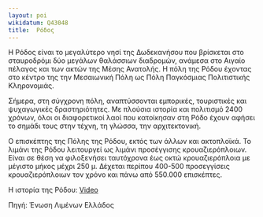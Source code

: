 ```yaml
---
layout: poi
wikidatum: Q43048
title:  Ρόδος
---
```


Η Ρόδος είναι το μεγαλύτερο νησί της Δωδεκανήσου που βρίσκεται στο σταυροδρόμι δύο μεγάλων θαλάσσιων διαδρομών, ανάμεσα στο Αιγαίο πέλαγος και των ακτών της Μέσης Ανατολής. 
Η πόλη της Ρόδου έχοντας στο κέντρο της την Μεσαιωνική Πόλη ως Πόλη Παγκόσμιας Πολιτιστικής Κληρονομιάς. 

Σήμερα, στη σύγχρονη πόλη, αναπτύσσονται εμπορικές, τουριστικές και ψυχαγωγικές δραστηριότητες. Με πλούσια ιστορία και πολιτισμό 2400 χρόνων, όλοι οι διαφορετικοί λαοί που κατοίκησαν στη Ρόδο έχουν αφήσει το σημάδι τους στην τέχνη, τη γλώσσα, την αρχιτεκτονική. 

Ο επισκέπτης της Πόλης της Ρόδου, εκτός των άλλων και ακτοπλοϊκά. Το λιμάνι της Ρόδου λειτουργεί ως λιμάνι προσέγγισης κρουαζιερόπλοιων. Είναι σε θέση να φιλοξενήσει ταυτόχρονα έως οκτώ κρουαζιερόπλοια με μέγιστο μήκος μέχρι 250 μ. Δέχεται περίπου 400-500 προσεγγίσεις κρουαζιερόπλοιων τον χρόνο και πάνω από 550.000 επισκέπτες.

Η ιστορία της Ρόδου:
[Video](https://www.youtube.com/watch?v=rk0V6t8r0Xw)

Πηγή: Ένωση Λιμένων Ελλάδος
